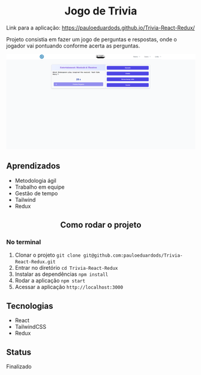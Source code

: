 <h1 align="center">Jogo de Trivia</h1>

Link para a aplicação: https://pauloeduardods.github.io/Trivia-React-Redux/

Projeto consistia em fazer um jogo de perguntas e respostas, onde o jogador vai pontuando conforme acerta as perguntas.

<img src="./Trivia.png"/>


## Aprendizados
 * Metodologia ágil
 * Trabalho em equipe
 * Gestão de tempo
 * Tailwind
 * Redux

<h2 align="center">Como rodar o projeto</h2>

### No terminal
1. Clonar o projeto `git clone git@github.com:pauloeduardods/Trivia-React-Redux.git`
2. Entrar no diretório `cd Trivia-React-Redux`
3. Instalar as dependências `npm install`
4. Rodar a aplicação `npm start`
5. Acessar a aplicação `http://localhost:3000`

## Tecnologias
* React
* TailwindCSS
* Redux

## Status

Finalizado
